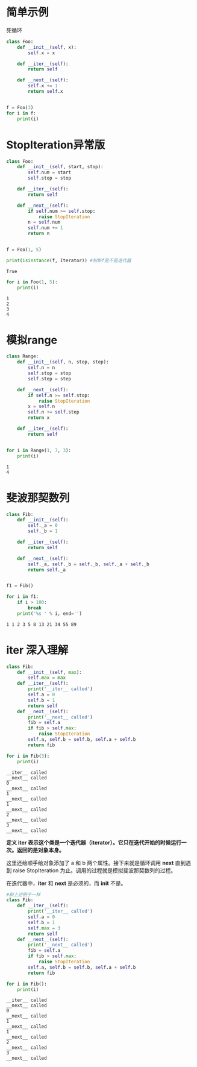 # 简单示例

死循环


```python
class Foo:
    def __init__(self, x):
        self.x = x

    def __iter__(self):
        return self

    def __next__(self):
        self.x += 1
        return self.x


f = Foo(3)
for i in f:
    print(i)
```

# StopIteration异常版


```python
class Foo:
    def __init__(self, start, stop):
        self.num = start
        self.stop = stop

    def __iter__(self):
        return self

    def __next__(self):
        if self.num >= self.stop:
            raise StopIteration
        n = self.num
        self.num += 1
        return n


f = Foo(1, 5)

print(isinstance(f, Iterator)) #判断f是不是迭代器
```

    True
    


```python
for i in Foo(1, 5):
    print(i)
```

    1
    2
    3
    4
    

# 模拟range


```python
class Range:
    def __init__(self, n, stop, step):
        self.n = n
        self.stop = stop
        self.step = step

    def __next__(self):
        if self.n >= self.stop:
            raise StopIteration
        x = self.n
        self.n += self.step
        return x

    def __iter__(self):
        return self


for i in Range(1, 7, 3):
    print(i)
```

    1
    4
    

# 斐波那契数列


```python
class Fib:
    def __init__(self):
        self._a = 0
        self._b = 1

    def __iter__(self):
        return self

    def __next__(self):
        self._a, self._b = self._b, self._a + self._b
        return self._a


f1 = Fib()

for i in f1:
    if i > 100:
        break
    print('%s ' % i, end='')
```

    1 1 2 3 5 8 13 21 34 55 89 

#  __iter__ 深入理解


```python
class Fib:
    def __init__(self, max):
        self.max = max
    def __iter__(self):
        print('__iter__ called')
        self.a = 0
        self.b = 1
        return self
    def __next__(self):
        print('__next__ called')
        fib = self.a
        if fib > self.max:
            raise StopIteration
        self.a, self.b = self.b, self.a + self.b
        return fib

for i in Fib(3):
    print(i)
```

    __iter__ called
    __next__ called
    0
    __next__ called
    1
    __next__ called
    1
    __next__ called
    2
    __next__ called
    3
    __next__ called
    

**定义 __iter__ 表示这个类是一个迭代器（iterator）。它只在迭代开始的时候运行一次。返回的是对象本身。**

这里还给顺手给对象添加了 a 和 b 两个属性。接下来就是循环调用 __next__ 直到遇到 raise StopIteration 为止。调用的过程就是模拟斐波那契数列的过程。

在迭代器中，__iter__ 和 __next__ 是必须的，而 __init__ 不是。


```python
#和上述例子一样
class Fib:
    def __iter__(self):
        print('__iter__ called')
        self.a = 0
        self.b = 1
        self.max = 3
        return self
    def __next__(self):
        print('__next__ called')
        fib = self.a
        if fib > self.max:
            raise StopIteration
        self.a, self.b = self.b, self.a + self.b
        return fib

for i in Fib():
    print(i)
```

    __iter__ called
    __next__ called
    0
    __next__ called
    1
    __next__ called
    1
    __next__ called
    2
    __next__ called
    3
    __next__ called
    
